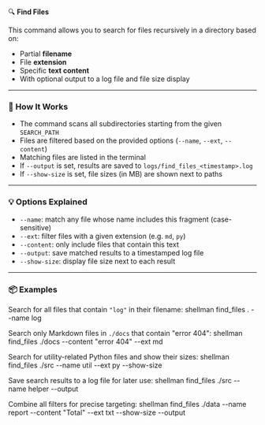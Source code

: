 🔍 **Find Files**

This command allows you to search for files recursively in a directory based on:

- Partial **filename**
- File **extension**
- Specific **text content**
- With optional output to a log file and file size display

---

### 🧠 How It Works

- The command scans all subdirectories starting from the given `SEARCH_PATH`
- Files are filtered based on the provided options (`--name`, `--ext`, `--content`)
- Matching files are listed in the terminal
- If `--output` is set, results are saved to `logs/find_files_<timestamp>.log`
- If `--show-size` is set, file sizes (in MB) are shown next to paths

---

### 💡 Options Explained

- `--name`: match any file whose name includes this fragment (case-sensitive)
- `--ext`: filter files with a given extension (e.g. `md`, `py`)
- `--content`: only include files that contain this text
- `--output`: save matched results to a timestamped log file
- `--show-size`: display file size next to each result

---

### 📦 Examples

Search for all files that contain `"log"` in their filename:
shellman find_files . --name log

Search only Markdown files in `./docs` that contain "error 404":
shellman find_files ./docs --content "error 404" --ext md

Search for utility-related Python files and show their sizes:
shellman find_files ./src --name util --ext py --show-size

Save search results to a log file for later use:
shellman find_files ./src --name helper --output

Combine all filters for precise targeting:
shellman find_files ./data --name report --content "Total" --ext txt --show-size --output
